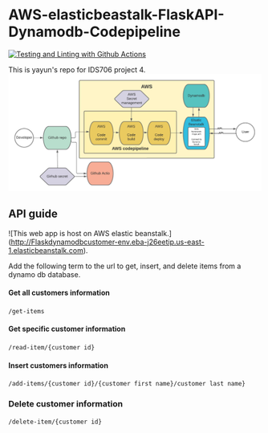# AWS-elasticbeastalk-FlaskAPI-Dynamodb-Codepipeline
[![Testing and Linting with Github Actions](https://github.com/Yayunyun/yayun_project4_awsAPI/actions/workflows/main.yml/badge.svg)](https://github.com/Yayunyun/yayun_project4_awsAPI/actions/workflows/main.yml)

This is yayun's repo for IDS706 project 4.
![alt text](https://github.com/Yayunyun/yayun_project4_awsAPI/blob/main/Blank%20board%20(5).png)


## API guide 
![This web app is host on AWS elastic beanstalk.] (http://Flaskdynamodbcustomer-env.eba-j26eetip.us-east-1.elasticbeanstalk.com). 

Add the following term to the url to get, insert, and delete items from a dynamo db database. 
#### Get all customers information
```/get-items```
#### Get specific customer information
```/read-item/{customer id}```
#### Insert customers information
```/add-items/{customer id}/{customer first name}/customer last name}```
### Delete customer information
```/delete-item/{customer id}```
